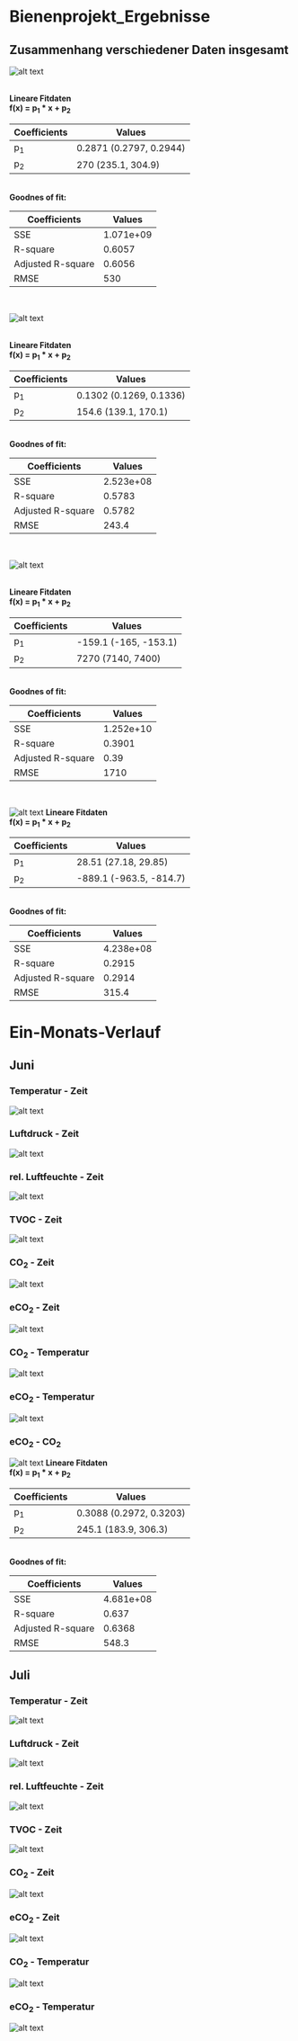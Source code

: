 # Bienenprojekt_Ergebnisse

## Zusammenhang verschiedener Daten insgesamt 

![alt text](https://github.com/bassi23/Bienenprojekt_Ergebnisse/blob/master/CO2_eCO2_gesamt.jpg)

<br>
<b> Lineare Fitdaten </b><br>
<b> f(x) = p<sub>1</sub> * x + p<sub>2</sub> </b> <br>

| Coefficients  | Values |
| ------------- | ------------- |
| p<sub>1</sub>  | 0.2871 (0.2797, 0.2944)|
| p<sub>2</sub>  | 270  (235.1, 304.9)|

<br>
<b>Goodnes of fit: </b> <br>

| Coefficients  | Values |
| ------------- | ------------- |
| SSE  |1.071e+09|
| R-square  | 0.6057|
| Adjusted R-square  | 0.6056|
| RMSE  | 530|
<br>




![alt text](https://github.com/bassi23/Bienenprojekt_Ergebnisse/blob/master/TVOC_CO2_gesamt.jpg)

<br>
<b> Lineare Fitdaten </b><br>
<b> f(x) = p<sub>1</sub> * x + p<sub>2</sub> </b> <br>

| Coefficients  | Values |
| ------------- | ------------- |
| p<sub>1</sub>  |0.1302  (0.1269, 0.1336)|
| p<sub>2</sub>  |154.6  (139.1, 170.1)|

<br>
<b>Goodnes of fit: </b> <br>

| Coefficients  | Values |
| ------------- | ------------- |
| SSE  |2.523e+08|
| R-square  |0.5783|
| Adjusted R-square  | 0.5782|
| RMSE  | 243.4|
<br>


![alt text](https://github.com/bassi23/Bienenprojekt_Ergebnisse/blob/master/CO2_TemperaturKontrolle_gesamt.jpg)

<br>
<b> Lineare Fitdaten </b><br>
<b> f(x) = p<sub>1</sub> * x + p<sub>2</sub> </b> <br>

| Coefficients  | Values |
| ------------- | ------------- |
| p<sub>1</sub>  | -159.1  (-165, -153.1)|
| p<sub>2</sub>  |7270  (7140, 7400)|

<br>
<b>Goodnes of fit: </b> <br>

| Coefficients  | Values |
| ------------- | ------------- |
| SSE  |1.252e+10|
| R-square  |0.3901|
| Adjusted R-square  | 0.39|
| RMSE  | 1710|
<br>



![alt text](https://github.com/bassi23/Bienenprojekt_Ergebnisse/blob/master/TVOC_luftfeuchte_gesamt.jpg)
<b> Lineare Fitdaten </b><br>
<b> f(x) = p<sub>1</sub> * x + p<sub>2</sub> </b> <br>

| Coefficients  | Values |
| ------------- | ------------- |
| p<sub>1</sub>  | 28.51  (27.18, 29.85)|
| p<sub>2</sub>  | -889.1  (-963.5, -814.7)|
<br>
<b>Goodnes of fit: </b> <br>

| Coefficients  | Values |
| ------------- | ------------- |
| SSE  |4.238e+08|
| R-square  | 0.2915|
| Adjusted R-square  | 0.2914|
| RMSE  | 315.4|



# Ein-Monats-Verlauf

## Juni

### Temperatur - Zeit
![alt text](https://github.com/bassi23/Bienenprojekt_Ergebnisse/blob/master/Juni/Temperatur.jpg)

### Luftdruck - Zeit
![alt text](https://github.com/bassi23/Bienenprojekt_Ergebnisse/blob/master/Juni/Luftdruck.jpg)
### rel. Luftfeuchte - Zeit
![alt text](https://github.com/bassi23/Bienenprojekt_Ergebnisse/blob/master/Juni/Luftfeuchte.jpg)
### TVOC - Zeit
![alt text](https://github.com/bassi23/Bienenprojekt_Ergebnisse/blob/master/Juni/TVOC.jpg)
### CO<sub>2</sub> - Zeit
![alt text](https://github.com/bassi23/Bienenprojekt_Ergebnisse/blob/master/Juni/CO2.jpg)
### eCO<sub>2</sub> - Zeit
![alt text](https://github.com/bassi23/Bienenprojekt_Ergebnisse/blob/master/Juni/eCO2.jpg)
### CO<sub>2</sub> - Temperatur
![alt text](https://github.com/bassi23/Bienenprojekt_Ergebnisse/blob/master/Juni/CO2_Temperatur.jpg)
### eCO<sub>2</sub> - Temperatur
![alt text](https://github.com/bassi23/Bienenprojekt_Ergebnisse/blob/master/Juni/eCO2_Temperatur.jpg)
### eCO<sub>2</sub> - CO<sub>2</sub>
![alt text](https://github.com/bassi23/Bienenprojekt_Ergebnisse/blob/master/Juni/eCO2_CO2.jpg)
<b> Lineare Fitdaten </b><br>
<b> f(x) = p<sub>1</sub> * x + p<sub>2</sub> </b> <br>

| Coefficients  | Values |
| ------------- | ------------- |
| p<sub>1</sub>  | 0.3088  (0.2972, 0.3203)|
| p<sub>2</sub>  | 245.1  (183.9, 306.3)|
<br>
<b>Goodnes of fit: </b> <br>

| Coefficients  | Values |
| ------------- | ------------- |
| SSE  |4.681e+08|
| R-square  | 0.637|
| Adjusted R-square  | 0.6368|
| RMSE  | 548.3|



## Juli

### Temperatur - Zeit
![alt text](https://github.com/bassi23/Bienenprojekt_Ergebnisse/blob/master/Juli/Temperatur.jpg)

### Luftdruck - Zeit
![alt text](https://github.com/bassi23/Bienenprojekt_Ergebnisse/blob/master/Juli/Luftdruck.jpg)
### rel. Luftfeuchte - Zeit
![alt text](https://github.com/bassi23/Bienenprojekt_Ergebnisse/blob/master/Juli/Luftfeuchte.jpg)
### TVOC - Zeit
![alt text](https://github.com/bassi23/Bienenprojekt_Ergebnisse/blob/master/Juli/TVOC.jpg)
### CO<sub>2</sub> - Zeit
![alt text](https://github.com/bassi23/Bienenprojekt_Ergebnisse/blob/master/Juli/CO2.jpg)
### eCO<sub>2</sub> - Zeit
![alt text](https://github.com/bassi23/Bienenprojekt_Ergebnisse/blob/master/Juli/eCO2.jpg)
### CO<sub>2</sub> - Temperatur
![alt text](https://github.com/bassi23/Bienenprojekt_Ergebnisse/blob/master/Juli/CO2_Temperatur.jpg)
### eCO<sub>2</sub> - Temperatur

![alt text](https://github.com/bassi23/Bienenprojekt_Ergebnisse/blob/master/Juli/eCO2_Temperatur.jpg)
